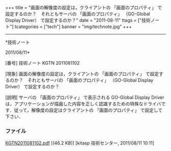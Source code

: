 ﻿+++
title = "画面の解像度の設定は，クライアントの 「画面のプロパティ」 で設定するのか？　それともサーバの 「画面のプロパティ」 （GO-Global Display Driver） で設定するのか？"
date = "2011-08-11"
ttags = ["技術ノート"]
tcategories = ["tech"]
banner = "img/technote.jpg"
+++

-----------------------------------------------------------------------------------------------------------------------------

*技術ノート

2011/08/11*


[番号]
技術ノート KGTN 2011081102

[現象]
画面の解像度の設定は，クライアントの 「画面のプロパティ」
で設定するのか？　それともサーバの 「画面のプロパティ」 （GO-Global
Display Driver） で設定するのか？

[説明]
サーバの 「画面のプロパティ」 で表示される GO-Global Display Driver
は，アプリケーションが描画した内容を正しく認識するための特殊なドライバです．従って，解像度の設定はクライアントの
「画面のプロパティ」 で設定して下さい．


### ファイル

 
 


[KGTN2011081102.pdf](http://techreport.kitasp.net/attachments/download/593/KGTN2011081102.pdf)
 [(46.2 KB)] [kitasp 技術センター, 2011/08/11
10:11]


 


 

